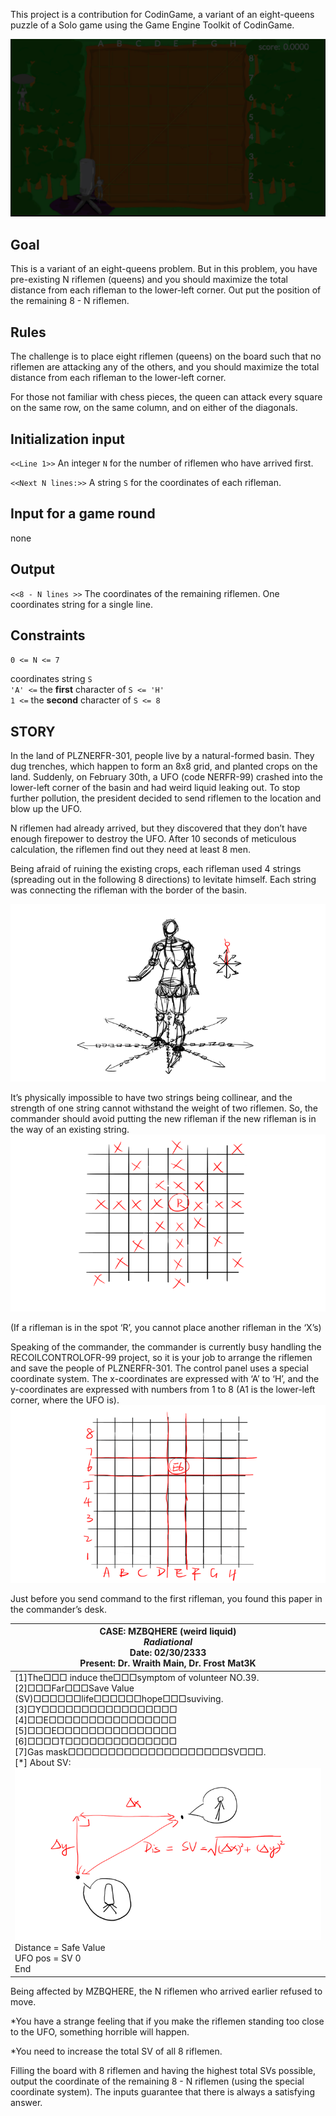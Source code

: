 This project is a contribution for CodinGame, a variant of an eight-queens puzzle of a Solo game using the Game Engine Toolkit of CodinGame.

![](src/main/resources/view/assets/demo.gif)

## Goal
This is a variant of an eight-queens problem. But in this problem, you have pre-existing N riflemen (queens) and you should maximize the total distance from each rifleman to the lower-left corner. Out put the position of the remaining 8 - N riflemen.

## Rules
The challenge is to place eight riflemen (queens) on the board such that no riflemen are attacking any of the others, and you should maximize the total distance from each rifleman to the lower-left corner.

For those not familiar with chess pieces, the queen can attack every square on the same row, on the same column, and on either of the diagonals.

## Initialization input


`<<Line 1>>` An integer `N` for the number of riflemen who have arrived first.

`<<Next N lines:>>` A string `S` for the coordinates of each rifleman.


## Input for a game round
none

## Output

`<<8 - N lines >>` The coordinates of the remaining riflemen. One coordinates string for a single line.

## Constraints



`0 <= N <= 7`

coordinates string `S`<br/>
`'A' <=` the **first** character of `S <= 'H'`<br/>
`1 <=` the **second** character of `S <= 8`

## STORY
In the land of PLZNERFR-301, people live by a natural-formed basin. They dug trenches, which happen to form an 8x8 grid, and planted crops on the land. Suddenly, on February 30th, a UFO (code NERFR-99) crashed into the lower-left corner of the basin and had weird liquid leaking out. To stop further pollution, the president decided to send riflemen to the location and blow up the UFO.

N riflemen had already arrived, but they discovered that they don’t have enough firepower to destroy the UFO. After 10 seconds of meticulous calculation, the riflemen find out they need at least 8 men.

Being afraid of ruining the existing crops, each rifleman used 4 strings (spreading out in the following 8 directions) to levitate himself. Each string was connecting the rifleman with the border of the basin.


![](src/main/resources/view/assets/statement-1-720.png)

It’s physically impossible to have two strings being collinear, and the strength of one string cannot withstand the weight of two riflemen. So, the commander should avoid putting the new rifleman if the new rifleman is in the way of an existing string.
![](src/main/resources/view/assets/statement-2-720.png)

(If a rifleman is in the spot ‘R’, you cannot place another rifleman in the ‘X’s)

Speaking of the commander, the commander is currently busy handling the RECOILCONTROLOFR-99 project, so it is your job to arrange the riflemen and save the people of PLZNERFR-301. The control panel uses a special coordinate system. The x-coordinates are expressed with ‘A’ to ‘H’, and the y-coordinates are expressed with numbers from 1 to 8 (A1 is the lower-left corner, where the UFO is).
![](src/main/resources/view/assets/statement-3-720.png)

Just before you send command to the first rifleman, you found this paper in the commander’s desk.


|CASE: MZBQHERE (weird liquid)<br />*Radiational*<br/>Date: 02/30/2333<br />Present: Dr. Wraith Main, Dr. Frost Mat3K     | 
|----  | 
|[1]The□□□ induce the□□□symptom of volunteer NO.39.<br/>[2]□□□Far□□□Save Value (SV)□□□□□□life□□□□□□hope□□□suviving.<br/>[3]□Y□□□□□□□□□□□□□□□□□<br/>[4]□□E□□□□□□□□□□□□□□□□<br/>[5]□□□E□□□□□□□□□□□□□□□<br/>[6]□□□□T□□□□□□□□□□□□□□<br/>[7]Gas mask□□□□□□□□□□□□□□□□□□□□SV□□□.<br/>[*] About SV:<br/>![](src/main/resources/view/assets/statement-4-720.png) <br/> Distance = Safe Value <br/> UFO pos = SV 0<br/> End  | 

Being affected by MZBQHERE, the N riflemen who arrived earlier refused to move.

*You have a strange feeling that if you make the riflemen standing too close to the UFO, something horrible will happen.

*You need to increase the total SV of all 8 riflemen.

Filling the board with 8 riflemen and having the highest total SVs possible, output the coordinate of the remaining 8 - N riflemen (using the special coordinate system). The inputs guarantee that there is always a satisfying answer. 
